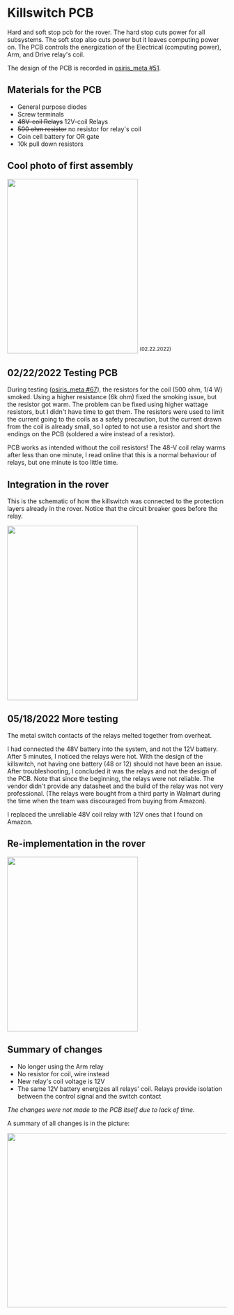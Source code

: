 # Killswitch PCB
Hard and soft stop pcb for the rover. 
The hard stop cuts power for all subsystems. The soft stop also cuts power but it leaves computing power on. 
The PCB controls the energization of the Electrical (computing power), Arm, and Drive relay's coil.

The design of the PCB is recorded in [osiris_meta #51](https://github.com/SC-Robotics-2021/osiris_meta/issues/51).


## Materials for the PCB
- General purpose diodes
- Screw terminals
- ~~48V-coil Relays~~ 12V-coil Relays
- ~~500 ohm resistor~~ no resistor for relay's coil
- Coin cell battery for OR gate
- 10k pull down resistors


## Cool photo of first assembly
<img src="https://user-images.githubusercontent.com/52464618/173969055-8f9b69c9-8ede-4592-844f-02f017ad19e2.jpg" 
     width="300" height="400" />
<sup>(02.22.2022)</sup>


## 02/22/2022 Testing PCB
During testing ([osiris_meta #67](https://github.com/SC-Robotics-2021/osiris_meta/issues/67)), 
the resistors for the coil (500 ohm, 1/4 W) smoked. Using a higher resistance (6k ohm) fixed the smoking issue, 
but the resistor got warm. The problem can be fixed using higher wattage resistors, but 
I didn't have time to get them.
The resistors were used to limit the current going to the coils as a safety precaution, but the current drawn from 
the coil is already small, so I opted to not use a resistor and short the endings on the PCB (soldered a wire 
instead of a resistor). 

PCB works as intended without the coil resistors! The 48-V coil relay warms after less than one minute, I read online that
this is a normal behaviour of relays, but one minute is too little time.   


## Integration in the rover
This is the schematic of how the killswitch was connected to the protection layers already in the rover.
Notice that the circuit breaker goes before the relay.

<img src="https://cdn.discordapp.com/attachments/799450604207472640/986694745352978462/image0.jpg" 
     width="300" height="400" />
     

## 05/18/2022 More testing
The metal switch contacts of the relays melted together from overheat. 

I had connected the 48V battery into the system, and not the 12V battery. After 5 minutes, I noticed the relays were hot. 
With the design of the killswitch, not having one battery (48 or 12) should not have been an issue. After troubleshooting, 
I concluded it was the relays and not the design of the PCB. Note that since the beginning, the relays were not reliable. 
The vendor didn't provide any datasheet and the build of the relay was not very professional. (The relays were bought from a 
third party in Walmart during the time when the team was discouraged from buying from Amazon).

I replaced the unreliable 48V coil relay with 12V ones that I found on Amazon. 



## Re-implementation in the rover

<img src="https://user-images.githubusercontent.com/52464618/174425006-a31a152b-9753-43c2-9c76-a689218223f9.png" 
     width="300" height="400" />
     


## Summary of changes

- No longer using the Arm relay
- No resistor for coil, wire instead
- New relay's coil voltage is 12V 
- The same 12V battery energizes all relays' coil. Relays provide isolation between the control signal and the switch contact
 
_The changes were not made to the PCB itself due to lack of time._ 

A summary of all changes is in the picture:

<img src="https://user-images.githubusercontent.com/52464618/173965685-9dfb8eaa-7bfa-42d3-aa65-64499116595e.png" 
     width="550" height="400" />
     
     




